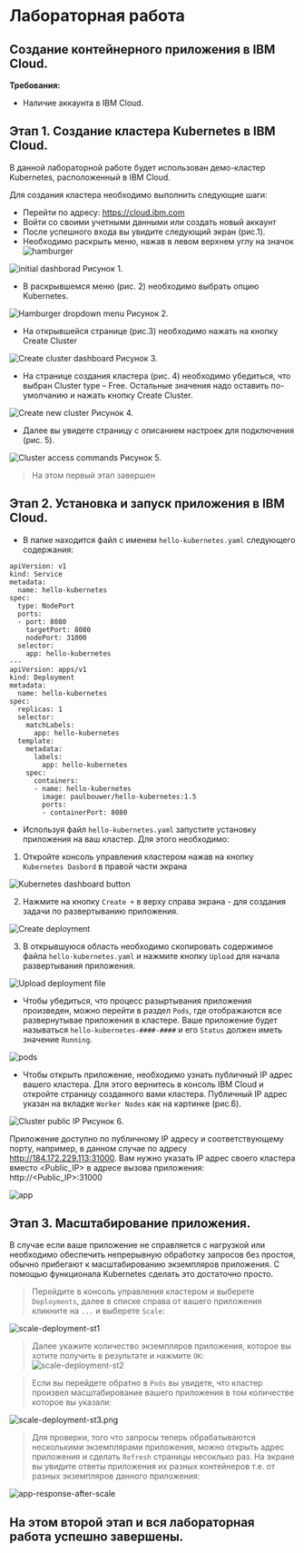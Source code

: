 # Лабораторная работа

## Создание контейнерного приложения в IBM Cloud.

**Требования:**

 - Наличие аккаунта в IBM Cloud.

## Этап 1. Создание кластера  Kubernetes в IBM Cloud.

В данной лабораторной работе будет использован демо-кластер Kubernetes, расположенный в IBM Cloud.

Для создания кластера необходимо выполнить следующие шаги:
- Перейти по адресу: https://cloud.ibm.com
- Войти  со своими учетными данными или создать новый аккаунт
- После успешного входа вы увидите следующий экран (рис.1).
- Необходимо раскрыть меню, нажав в левом верхнем углу на значок ![hamburger](./images/hamburger-menu.png)

![initial dashborad](./images/dashboard-inital.png) 
Рисунок 1.


- В раскрывшемся меню (рис. 2) необходимо выбрать опцию Kubernetes.

![Hamburger dropdown menu](./images/hamburger-dropdown-menu.png)
Рисунок 2.

- На открывшейся странице (рис.3) необходимо нажать на кнопку  Create Cluster

![Create cluster dashboard](./images/create-cluster-dashboard.png) 
Рисунок 3.

- На странице создания кластера (рис. 4) необходимо убедиться, что выбран Cluster type – Free. Остальные значения надо оставить по-умолчанию и нажать кнопку Create Cluster.

![Create new cluster](./images/create-new-cluster.png)
Рисунок 4.


- Далее вы увидете страницу с описанием настроек для подключения (рис. 5).

![Cluster access commands](./images/cluster-access-commands.png)
Рисунок 5.

> На этом первый этап завершен

## Этап 2. Установка и запуск приложения в IBM Cloud.

- В папке находится файл с именем `hello-kubernetes.yaml` следующего содержания:

````
apiVersion: v1
kind: Service
metadata:
  name: hello-kubernetes
spec:
  type: NodePort
  ports:
  - port: 8080
    targetPort: 8080
    nodePort: 31000
  selector:
    app: hello-kubernetes
---
apiVersion: apps/v1
kind: Deployment
metadata:
  name: hello-kubernetes
spec:
  replicas: 1
  selector:
    matchLabels:
      app: hello-kubernetes
  template:
    metadata:
      labels:
        app: hello-kubernetes
    spec:
      containers:
      - name: hello-kubernetes
        image: paulbouwer/hello-kubernetes:1.5
        ports:
        - containerPort: 8080
````

- Используя файл `hello-kubernetes.yaml` запустите установку приложения на ваш кластер. Для этого необходимо:
1. Откройте консоль управления кластером нажав на кнопку `Kubernetes Dasbord` в правой части экрана 

![Kubernetes dashboard button](./images/kubernetes-dashboard-button.png)

2. Нажмите на кнопку `Create +` в верху справа экрана - для создания задачи по развертыванию приложения. 

![Create deployment](./images/create-deployment-button.png)

3. В открывшуюся область необходимо скопировать содержимое файла `hello-kubernetes.yaml` и нажмите кнопку `Upload` для начала развертывания приложения.

![Upload deployment file](./images/create-deployment-textarea.png)

- Чтобы убедиться, что процесс разыртывания приложения произведен, можно перейти в раздел `Pods`, где отображаются все развернутывае приложения в кластере. Ваше приложение будет называться `hello-kubernetes-####-####` и его `Status` должен иметь значение `Running`.

![pods](./images/pods.png)


- Чтобы открыть приложение, необходимо узнать публичный IP адрес вашего кластера. Для этого вернитесь в консоль IBM Cloud и откройте страницу созданного вами кластера. Публичный IP адрес указан на вкладке `Worker Nodes` как на картинке (рис.6).

![Cluster public IP](./images/cluster-public-ip.png)
Рисунок 6.

Приложение доступно по публичному IP адресу и соответствующему порту, например, в данном случае по адресу http://184.172.229.113:31000. Вам нужно указать IP адрес своего кластера вместо <Public_IP> в адресе вызова приложения: http://<Public_IP>:31000

![app](./images/app.png)


## Этап 3. Масштабирование приложения.

В случае если ваше приложение не справляется с нагрузкой или необходимо обеспечить непрерывную обработку запросов без простоя, обычно прибегают к масштабированию экземпляров приложения. С помощью функционала Kubernetes сделать это достаточно просто. 

> Перейдите в консоль управления кластером и выберете `Deployments`, далее в списке справа от вашего приложения кликните на `...` и выберете `Scale`:

![scale-deployment-st1](./images/scale-deployment-st1.png)

> Далее укажите количество экземпляров приложения, которое вы хотите получить в результате и нажмите `OK`:
![scale-deployment-st2](./images/scale-deployment-st2.png)

> Если вы перейдете обратно в `Pods` вы увидете, что кластер произвел масштабирование вашего приложения в том количестве которое вы указали:

![scale-deployment-st3.png](./images/scale-deployment-st3.png)


> Для проверки, того что запросы теперь обрабатываются несколькими экземплярами приложения, можно открыть адрес приложения и сделать `Refresh` страницы несоклько раз. На экране вы увидите ответы приложения их разных контейнеров т.е. от разных экземпляров данного приложения:

![app-response-after-scale](./images/app-response-after-scale.png)

## На этом второй этап и вся лабораторная работа успешно завершены.

